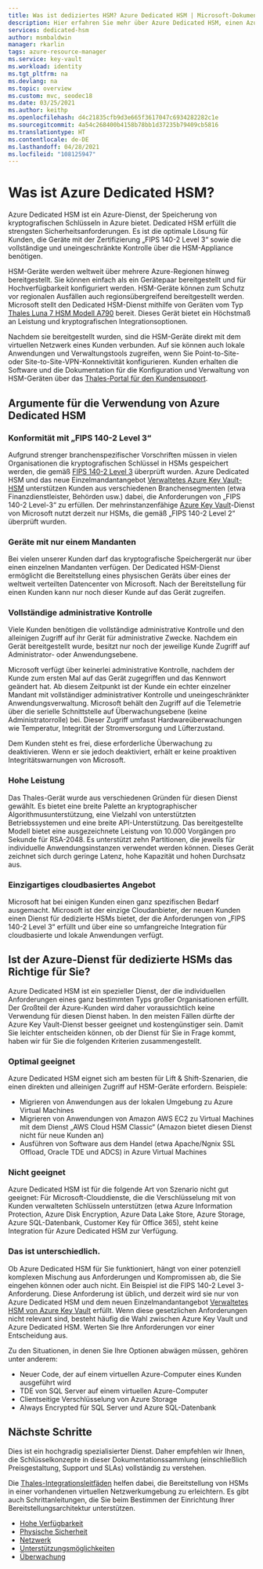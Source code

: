 ```yaml
---
title: Was ist dediziertes HSM? Azure Dedicated HSM | Microsoft-Dokumentation
description: Hier erfahren Sie mehr über Azure Dedicated HSM, einen Azure-Dienst, der Speicherung von kryptografischen Schlüsseln in Azure bietet.
services: dedicated-hsm
author: msmbaldwin
manager: rkarlin
tags: azure-resource-manager
ms.service: key-vault
ms.workload: identity
ms.tgt_pltfrm: na
ms.devlang: na
ms.topic: overview
ms.custom: mvc, seodec18
ms.date: 03/25/2021
ms.author: keithp
ms.openlocfilehash: d4c21835cfb9d3e665f3617047c6934282282c1e
ms.sourcegitcommit: 4a54c268400b4158b78bb1d37235b79409cb5816
ms.translationtype: HT
ms.contentlocale: de-DE
ms.lasthandoff: 04/28/2021
ms.locfileid: "108125947"
---
```

# <a name="what-is-azure-dedicated-hsm"></a>Was ist Azure Dedicated HSM?

Azure Dedicated HSM ist ein Azure-Dienst, der Speicherung von kryptografischen Schlüsseln in Azure bietet. Dedicated HSM erfüllt die strengsten Sicherheitsanforderungen. Es ist die optimale Lösung für Kunden, die Geräte mit der Zertifizierung „FIPS 140-2 Level 3“ sowie die vollständige und uneingeschränkte Kontrolle über die HSM-Appliance benötigen. 

 HSM-Geräte werden weltweit über mehrere Azure-Regionen hinweg bereitgestellt. Sie können einfach als ein Gerätepaar bereitgestellt und für Hochverfügbarkeit konfiguriert werden. HSM-Geräte können zum Schutz vor regionalen Ausfällen auch regionsübergreifend bereitgestellt werden. Microsoft stellt den Dedicated HSM-Dienst mithilfe von Geräten vom Typ [Thales Luna 7 HSM Modell A790](https://cpl.thalesgroup.com/encryption/hardware-security-modules/network-hsms) bereit. Dieses Gerät bietet ein Höchstmaß an Leistung und kryptografischen Integrationsoptionen. 

Nachdem sie bereitgestellt wurden, sind die HSM-Geräte direkt mit dem virtuellen Netzwerk eines Kunden verbunden. Auf sie können auch lokale Anwendungen und Verwaltungstools zugreifen, wenn Sie Point-to-Site- oder Site-to-Site-VPN-Konnektivität konfigurieren. Kunden erhalten die Software und die Dokumentation für die Konfiguration und Verwaltung von HSM-Geräten über das [Thales-Portal für den Kundensupport](https://supportportal.thalesgroup.com/csm).

## <a name="why-use-azure-dedicated-hsm"></a>Argumente für die Verwendung von Azure Dedicated HSM

### <a name="fips-140-2-level-3-compliance"></a>Konformität mit „FIPS 140-2 Level 3“

Aufgrund strenger branchenspezifischer Vorschriften müssen in vielen Organisationen die kryptografischen Schlüssel in HSMs gespeichert werden, die gemäß [FIPS 140-2 Level 3](https://csrc.nist.gov/publications/detail/fips/140/2/final) überprüft wurden. Azure Dedicated HSM und das neue Einzelmandantangebot [Verwaltetes Azure Key Vault-HSM](../key-vault/managed-hsm/index.yml) unterstützen Kunden aus verschiedenen Branchensegmenten (etwa Finanzdienstleister, Behörden usw.) dabei, die Anforderungen von „FIPS 140-2 Level-3“ zu erfüllen. Der mehrinstanzenfähige [Azure Key Vault](../key-vault/index.yml)-Dienst von Microsoft nutzt derzeit nur HSMs, die gemäß „FIPS 140-2 Level 2“ überprüft wurden. 

### <a name="single-tenant-devices"></a>Geräte mit nur einem Mandanten

Bei vielen unserer Kunden darf das kryptografische Speichergerät nur über einen einzelnen Mandanten verfügen. Der Dedicated HSM-Dienst ermöglicht die Bereitstellung eines physischen Geräts über eines der weltweit verteilten Datencenter von Microsoft. Nach der Bereitstellung für einen Kunden kann nur noch dieser Kunde auf das Gerät zugreifen.

### <a name="full-administrative-control"></a>Vollständige administrative Kontrolle

Viele Kunden benötigen die vollständige administrative Kontrolle und den alleinigen Zugriff auf ihr Gerät für administrative Zwecke. Nachdem ein Gerät bereitgestellt wurde, besitzt nur noch der jeweilige Kunde Zugriff auf Administrator- oder Anwendungsebene.

 Microsoft verfügt über keinerlei administrative Kontrolle, nachdem der Kunde zum ersten Mal auf das Gerät zugegriffen und das Kennwort geändert hat. Ab diesem Zeitpunkt ist der Kunde ein echter einzelner Mandant mit vollständiger administrativer Kontrolle und uneingeschränkter Anwendungsverwaltung. Microsoft behält den Zugriff auf die Telemetrie über die serielle Schnittstelle auf Überwachungsebene (keine Administratorrolle) bei. Dieser Zugriff umfasst Hardwareüberwachungen wie Temperatur, Integrität der Stromversorgung und Lüfterzustand. 
 
 Dem Kunden steht es frei, diese erforderliche Überwachung zu deaktivieren. Wenn er sie jedoch deaktiviert, erhält er keine proaktiven Integritätswarnungen von Microsoft.

### <a name="high-performance"></a>Hohe Leistung

Das Thales-Gerät wurde aus verschiedenen Gründen für diesen Dienst gewählt. Es bietet eine breite Palette an kryptographischer Algorithmusunterstützung, eine Vielzahl von unterstützten Betriebssystemen und eine breite API-Unterstützung. Das bereitgestellte Modell bietet eine ausgezeichnete Leistung von 10.000 Vorgängen pro Sekunde für RSA-2048. Es unterstützt zehn Partitionen, die jeweils für individuelle Anwendungsinstanzen verwendet werden können. Dieses Gerät zeichnet sich durch geringe Latenz, hohe Kapazität und hohen Durchsatz aus.

### <a name="unique-cloud-based-offering"></a>Einzigartiges cloudbasiertes Angebot

Microsoft hat bei einigen Kunden einen ganz spezifischen Bedarf ausgemacht. Microsoft ist der einzige Cloudanbieter, der neuen Kunden einen Dienst für dedizierte HSMs bietet, der die Anforderungen von „FIPS 140-2 Level 3“ erfüllt und über eine so umfangreiche Integration für cloudbasierte und lokale Anwendungen verfügt.

## <a name="is-azure-dedicated-hsm-right-for-you"></a>Ist der Azure-Dienst für dedizierte HSMs das Richtige für Sie?

Azure Dedicated HSM ist ein spezieller Dienst, der die individuellen Anforderungen eines ganz bestimmten Typs großer Organisationen erfüllt. Der Großteil der Azure-Kunden wird daher voraussichtlich keine Verwendung für diesen Dienst haben. In den meisten Fällen dürfte der Azure Key Vault-Dienst besser geeignet und kostengünstiger sein. Damit Sie leichter entscheiden können, ob der Dienst für Sie in Frage kommt, haben wir für Sie die folgenden Kriterien zusammengestellt.

### <a name="best-fit"></a>Optimal geeignet

Azure Dedicated HSM eignet sich am besten für Lift & Shift-Szenarien, die einen direkten und alleinigen Zugriff auf HSM-Geräte erfordern. Beispiele:

- Migrieren von Anwendungen aus der lokalen Umgebung zu Azure Virtual Machines
- Migrieren von Anwendungen von Amazon AWS EC2 zu Virtual Machines mit dem Dienst „AWS Cloud HSM Classic“ (Amazon bietet diesen Dienst nicht für neue Kunden an)
- Ausführen von Software aus dem Handel (etwa Apache/Ngnix SSL Offload, Oracle TDE und ADCS) in Azure Virtual Machines 

### <a name="not-a-fit"></a>Nicht geeignet

Azure Dedicated HSM ist für die folgende Art von Szenario nicht gut geeignet: Für Microsoft-Clouddienste, die die Verschlüsselung mit von Kunden verwalteten Schlüsseln unterstützen (etwa Azure Information Protection, Azure Disk Encryption, Azure Data Lake Store, Azure Storage, Azure SQL-Datenbank, Customer Key für Office 365), steht keine Integration für Azure Dedicated HSM zur Verfügung.

### <a name="it-depends"></a>Das ist unterschiedlich.

Ob Azure Dedicated HSM für Sie funktioniert, hängt von einer potenziell komplexen Mischung aus Anforderungen und Kompromissen ab, die Sie eingehen können oder auch nicht. Ein Beispiel ist die FIPS 140-2 Level 3-Anforderung. Diese Anforderung ist üblich, und derzeit wird sie nur von Azure Dedicated HSM und dem neuen Einzelmandantangebot [Verwaltetes HSM von Azure Key Vault](../key-vault/managed-hsm/index.yml) erfüllt. Wenn diese gesetzlichen Anforderungen nicht relevant sind, besteht häufig die Wahl zwischen Azure Key Vault und Azure Dedicated HSM. Werten Sie Ihre Anforderungen vor einer Entscheidung aus.

Zu den Situationen, in denen Sie Ihre Optionen abwägen müssen, gehören unter anderem: 

- Neuer Code, der auf einem virtuellen Azure-Computer eines Kunden ausgeführt wird
- TDE von SQL Server auf einem virtuellen Azure-Computer
- Clientseitige Verschlüsselung von Azure Storage
- Always Encrypted für SQL Server und Azure SQL-Datenbank

## <a name="next-steps"></a>Nächste Schritte

Dies ist ein hochgradig spezialisierter Dienst. Daher empfehlen wir Ihnen, die Schlüsselkonzepte in dieser Dokumentationssammlung (einschließlich Preisgestaltung, Support und SLAs) vollständig zu verstehen. 

Die [Thales-Integrationsleitfäden](https://cpl.thalesgroup.com/partners/overview) helfen dabei, die Bereitstellung von HSMs in einer vorhandenen virtuellen Netzwerkumgebung zu erleichtern. Es gibt auch Schrittanleitungen, die Sie beim Bestimmen der Einrichtung Ihrer Bereitstellungsarchitektur unterstützen.

* [Hohe Verfügbarkeit](high-availability.md)
* [Physische Sicherheit](physical-security.md)
* [Netzwerk](networking.md)
* [Unterstützungsmöglichkeiten](supportability.md)
* [Überwachung](monitoring.md)